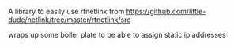 A library to easily use rtnetlink from
https://github.com/little-dude/netlink/tree/master/rtnetlink/src

wraps up some boiler plate to be able to assign static ip addresses
